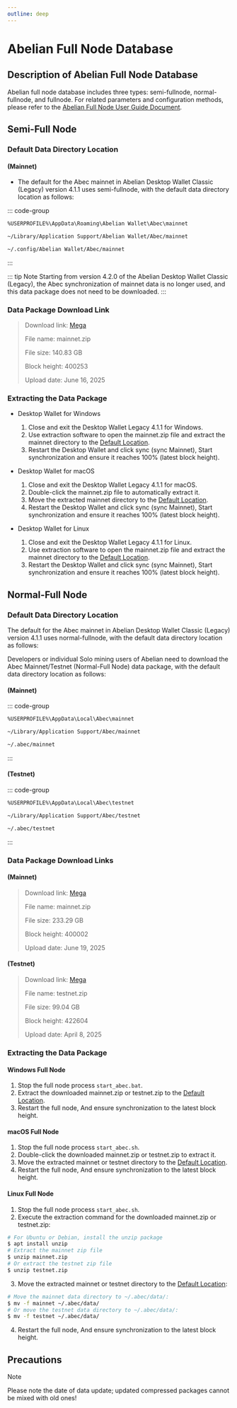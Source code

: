 ```yaml
---
outline: deep
---
```


# Abelian Full Node Database

## Description of Abelian Full Node Database

Abelian full node database includes three types: semi-fullnode, normal-fullnode, and fullnode. For related parameters and configuration methods, please refer to the [Abelian Full Node User Guide Document](/guide/cli-full-node#_2-configuration-abec).

## Semi-Full Node

### Default Data Directory Location

#### (Mainnet)

- The default for the Abec mainnet in Abelian Desktop Wallet Classic (Legacy) version 4.1.1 uses semi-fullnode, with the default data directory location as follows:

::: code-group

```txt [Windows]
%USERPROFILE%\AppData\Roaming\Abelian Wallet\Abec\mainnet
```

```txt [MacOS]
~/Library/Application Support/Abelian Wallet/Abec/mainnet
```

```txt [Linux]
~/.config/Abelian Wallet/Abec/mainnet
```
:::

::: tip Note
Starting from version 4.2.0 of the Abelian Desktop Wallet Classic (Legacy), the Abec synchronization of mainnet data is no longer used, and this data package does not need to be downloaded.
:::

### Data Package Download Link

> Download link: [Mega](https://mega.nz/file/tzVAHbyR#UsDY4lKMhEn0W0O_XUimOngMzksuvnj1yGrCWDfI0mE)
> 
> File name: mainnet.zip
> 
> File size: 140.83 GB
> 
> Block height: 400253
> 
> Upload date: June 16, 2025

### Extracting the Data Package

- Desktop Wallet for Windows
  1. Close and exit the Desktop Wallet Legacy 4.1.1 for Windows.
  2. Use extraction software to open the mainnet.zip file and extract the mainnet directory to the [Default Location](#default-data-directory-location).
  3. Restart the Desktop Wallet and click sync (sync Mainnet), Start synchronization and ensure it reaches 100% (latest block height).

- Desktop Wallet for macOS
  1. Close and exit the Desktop Wallet Legacy 4.1.1 for macOS.
  2. Double-click the mainnet.zip file to automatically extract it.
  3. Move the extracted mainnet directory to the [Default Location](#default-data-directory-location).
  4. Restart the Desktop Wallet and click sync (sync Mainnet), Start synchronization and ensure it reaches 100% (latest block height).

- Desktop Wallet for Linux
  1. Close and exit the Desktop Wallet Legacy 4.1.1 for Linux.
  2. Use extraction software to open the mainnet.zip file and extract the mainnet directory to the [Default Location](#default-data-directory-location).
  3. Restart the Desktop Wallet and click sync (sync Mainnet), Start synchronization and ensure it reaches 100% (latest block height).

## Normal-Full Node

### Default Data Directory Location

The default for the Abec mainnet in Abelian Desktop Wallet Classic (Legacy) version 4.1.1 uses normal-fullnode, with the default data directory location as follows:

Developers or individual Solo mining users of Abelian need to download the Abec Mainnet/Testnet (Normal-Full Node) data package, with the default data directory location as follows:

#### (Mainnet)
::: code-group

```txt [Windows]
%USERPROFILE%\AppData\Local\Abec\mainnet
```

```txt [MacOS]
~/Library/Application Support/Abec/mainnet
```

```txt [Linux]
~/.abec/mainnet
```
:::

#### (Testnet)

::: code-group

```txt [Windows]
%USERPROFILE%\AppData\Local\Abec\testnet
```

```txt [MacOS]
~/Library/Application Support/Abec/testnet
```

```txt [Linux]
~/.abec/testnet
```
:::

### Data Package Download Links

#### (Mainnet)

> Download link: [Mega](https://mega.nz/file/YvkwgK4B#Lo3Q9WnD5WOP6CLUZjtRfzlYTCw0ikjHiuVchx5fxl4)
> 
> File name: mainnet.zip
> 
> File size: 233.29 GB
> 
> Block height: 400002
> 
> Upload date: June 19, 2025

#### (Testnet)

> Download link: [Mega](https://mega.nz/file/Yvs0VDAL#UfIcwgB37sEMT31rjVZCZVZSj_5eKAYmaKalnd2sMrI)
> 
> File name: testnet.zip
> 
> File size: 99.04 GB
>
> Block height: 422604
>
> Upload date: April 8, 2025

### Extracting the Data Package

#### Windows Full Node

1. Stop the full node process `start_abec.bat`.
2. Extract the downloaded mainnet.zip or testnet.zip to the  [Default Location](#default-data-directory-location-1).
3. Restart the full node, And ensure synchronization to the latest block height.

#### macOS Full Node

1. Stop the full node process `start_abec.sh`.
2. Double-click the downloaded mainnet.zip or testnet.zip to extract it.
3. Move the extracted mainnet or testnet directory to the  [Default Location](#default-data-directory-location-1).
4. Restart the full node, And ensure synchronization to the latest block height.

#### Linux Full Node

1. Stop the full node process `start_abec.sh`.
2. Execute the extraction command for the downloaded mainnet.zip or testnet.zip:

```bash
# For Ubuntu or Debian, install the unzip package
$ apt install unzip
# Extract the mainnet zip file
$ unzip mainnet.zip
# Or extract the testnet zip file
$ unzip testnet.zip
```

3. Move the extracted mainnet or testnet directory to the  [Default Location](#default-data-directory-location-1):
```bash
# Move the mainnet data directory to ~/.abec/data/:
$ mv -f mainnet ~/.abec/data/
# Or move the testnet data directory to ~/.abec/data/:
$ mv -f testnet ~/.abec/data/
```

4. Restart the full node, And ensure synchronization to the latest block height.

## Precautions

> [!NOTE]
> Please note the date of data update; updated compressed packages cannot be mixed with old ones!